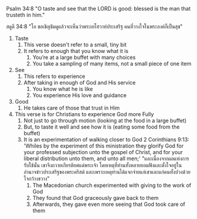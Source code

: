  Psalm 34:8 "O taste and see that the LORD is good: blessed is the man that trusteth in him."
 
 สดูดี 34:8 "โอ ขอเชิญชิมดูแล้วจะเห็นว่าพระเยโฮวาห์ประเสริฐ คนที่วางใจในพระองค์ก็เป็นสุข"
 
1. Taste
   1. This verse doesn't refer to a small, tiny bit
   2. It refers to enough that you know what it is
      1. You’re at a large buffet with many choices
      2. You take a sampling of many items, not a small piece of one item
2. See
   1. This refers to experience 
   2. After taking in enough of God and His service
      1. You know what he is like
      2. You experience His love and guidance
3. Good
   1. He takes care of those that trust in Him
4. This verse is for Christians to experience God more Fully
   1. Not just to go through motion (looking at the food in a large buffet)
   2. But, to taste it well and see how it is (eating some food from the buffet)
   3. It is an experimentation of walking closer to God
      2 Corinthians 9:13: 'Whiles by the experiment of this ministration they glorify God for your professed subjection unto the gospel of Christ, and for your liberal distribution unto them, and unto all men;'
      "และเนื่องจากผลแห่งการรับใช้นั้น เขาจึงถวายเกียรติยศแด่พระเจ้า โดยเหตุที่ท่านทั้งหลายยอมฟังและตั้งใจอยู่ในอำนาจข่าวประเสริฐของพระคริสต์ และเพราะเหตุท่านได้แจกจ่ายแก่เขาและแก่คนทั้งปวงด้วยใจกว้างขวาง"
      1. The Macedonian church experimented with giving to the work of God
      2. They found that God graceously gave back to them
      3. Afterwards, they gave even more seeing that God took care of them